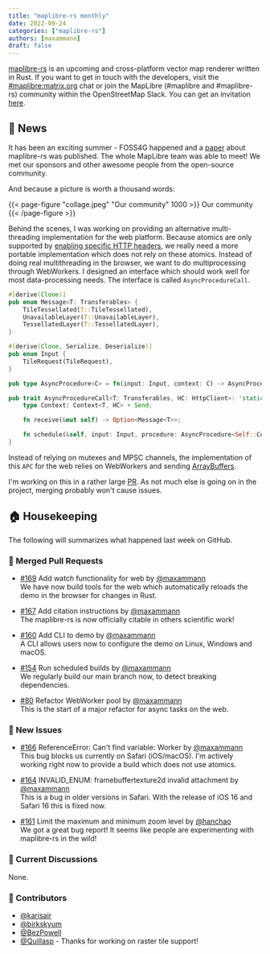 ```yaml
---
title: "maplibre-rs monthly"
date: 2022-09-24
categories: ["maplibre-rs"]
authors: [maxammann]
draft: false
---
```


[maplibre-rs](https://github.com/maplibre/maplibre-rs) is an upcoming and cross-platform vector map renderer written in Rust. If you want to get in touch with the developers, visit the [#maplibre:matrix.org](https://matrix.to/#/#mapr:matrix.org) chat or join the MapLibre (#maplibre and #maplibre-rs) community within the OpenStreetMap Slack. You can get an invitation [here](https://slack.openstreetmap.us).

## 📰 News

It has been an exciting summer - FOSS4G happened and a [paper](https://maplibre.org/news/2022-08-24-maplibre-rs-paper/) about maplibre-rs was published. The whole MapLibre team was able to meet! We met our sponsors and other awesome people from the open-source community.

And because a picture is worth a thousand words:

{{< page-figure "collage.jpeg" "Our community" 1000 >}}
Our community
{{< /page-figure >}}

Behind the scenes, I was working on providing an alternative multi-threading implementation for the web platform. Because atomics are only supported by [enabling specific HTTP headers](https://developer.mozilla.org/en-US/docs/Web/JavaScript/Reference/Global_Objects/SharedArrayBuffer), we really need a more portable implementation which does not rely on these atomics. Instead of doing real multithreading in the browser, we want to do multiprocessing through WebWorkers. I designed an interface which should work well for most data-processing needs. The interface is called `AsyncProcedureCall`.

```Rust
#[derive(Clone)]
pub enum Message<T: Transferables> {
    TileTessellated(T::TileTessellated),
    UnavailableLayer(T::UnavailableLayer),
    TessellatedLayer(T::TessellatedLayer),
}

#[derive(Clone, Serialize, Deserialize)]
pub enum Input {
    TileRequest(TileRequest),
}

pub type AsyncProcedure<C> = fn(input: Input, context: C) -> AsyncProcedureFuture;

pub trait AsyncProcedureCall<T: Transferables, HC: HttpClient>: 'static {
    type Context: Context<T, HC> + Send;

    fn receive(&mut self) -> Option<Message<T>>;

    fn schedule(&self, input: Input, procedure: AsyncProcedure<Self::Context>);
}

```

Instead of relying on mutexes and MPSC channels, the implementation of this `APC` for the web relies on WebWorkers and sending [ArrayBuffers](https://developer.mozilla.org/en-US/docs/Web/JavaScript/Reference/Global_Objects/ArrayBuffer).

I'm working on this in a rather large [PR](https://github.com/maplibre/maplibre-rs/pull/174). As not much else is going on in the project, merging probably won't cause issues.

## 🏠 Housekeeping

The following will summarizes what happened last week on GitHub.

### 🎁 Merged Pull Requests

- [#169](https://github.com/maplibre/maplibre-rs/pull/169) Add watch functionality for web by [@maxammann](https://github.com/maxammann)<br>
  We have now build tools for the web which automatically reloads the demo in the browser for changes in Rust.

- [#167](https://github.com/maplibre/maplibre-rs/pull/167) Add citation instructions by [@maxammann](https://github.com/maxammann)<br>
  The maplibre-rs is now officially citable in others scientific work!

- [#160](https://github.com/maplibre/maplibre-rs/pull/160) Add CLI to demo by [@maxammann](https://github.com/maxammann)<br>
  A CLI allows users now to configure the demo on Linux, Windows and macOS.

- [#154](https://github.com/maplibre/maplibre-rs/pull/154) Run scheduled builds by [@maxammann](https://github.com/maxammann)<br>
  We regularly build our main branch now, to detect breaking dependencies.

- [#80](https://github.com/maplibre/maplibre-rs/pull/80) Refactor WebWorker pool by [@maxammann](https://github.com/maxammann)<br>
  This is the start of a major refactor for async tasks on the web.

### 🎁 New Issues

- [#166](https://github.com/maplibre/maplibre-rs/issues/166) ReferenceError: Can't find variable: Worker by [@maxammann](https://github.com/maxammann)<br>
  This bug blocks us currently on Safari (iOS/macOS). I'm actively working right now to provide a build which does not use atomics.

- [#164](https://github.com/maplibre/maplibre-rs/issues/164) INVALID_ENUM: framebuffertexture2d invalid attachment by [@maxammann](https://github.com/maxammann)<br>
  This is a bug in older versions in Safari. With the release of iOS 16 and Safari 16 this is fixed now.

- [#161](https://github.com/maplibre/maplibre-rs/issues/161) Limit the maximum and minimum zoom level by [@hanchao](https://github.com/hanchao)<br>
  We got a great bug report! It seems like people are experimenting with maplibre-rs in the wild!

### 🧵 Current Discussions

None.

### 👋 Contributors

- [@karisair](https://github.com/karisair)
- [@birkskyum](https://github.com/birkskyum)
- [@BezPowell](https://github.com/BezPowell)
- [@Quillasp](https://github.com/Quillasp) - Thanks for working on raster tile support!
